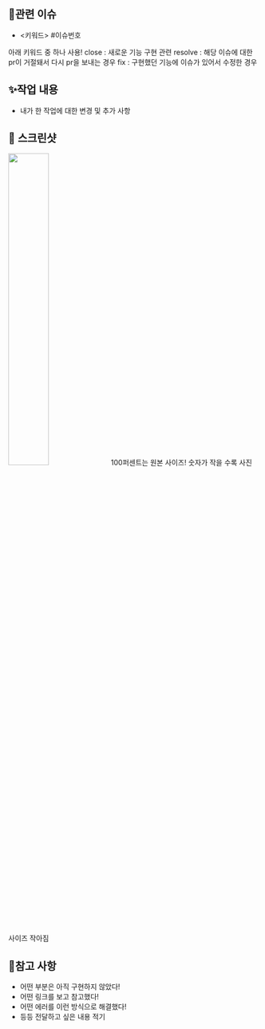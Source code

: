 ## 🚀관련 이슈
- <키워드> #이슈번호

아래 키워드 중 하나 사용!
close : 새로운 기능 구현 관련
resolve : 해당 이슈에 대한 pr이 거절돼서 다시 pr을 보내는 경우
fix : 구현했던 기능에 이슈가 있어서 수정한 경우

## ✨작업 내용
- 내가 한 작업에 대한 변경 및 추가 사항

## 📸 스크린샷
<img  width="40%" src="이미지 주소"/>
100퍼센트는 원본 사이즈! 숫자가 작을 수록 사진 사이즈 작아짐

## 📝참고 사항
- 어떤 부분은 아직 구현하지 않았다!
- 어떤 링크를 보고 참고했다!
- 어떤 에러를 이런 방식으로 해결했다!
- 등등 전달하고 싶은 내용 적기
